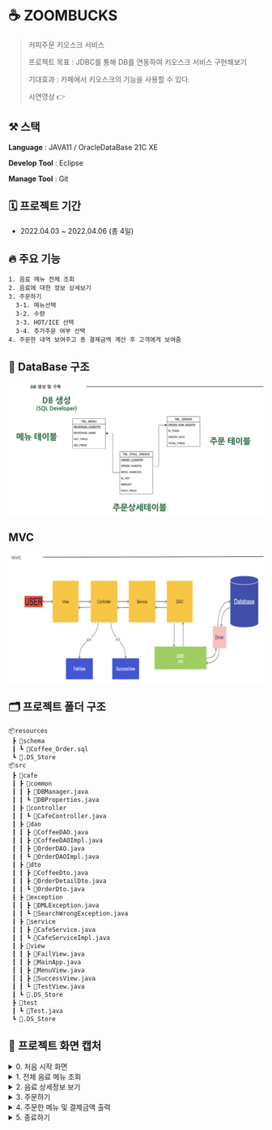 # ☕️ ZOOMBUCKS

> 커피주문 키오스크 서비스
> 
> 프로젝트 목표 : JDBC를 통해 DB를 연동하여 키오스크 서비스 구현해보기
> 
> 기대효과 : 카페에서 키오스크의 기능을 사용할 수 있다.
> 
> 시연영상 👉

## ⚒️ 스택
**Language** : JAVA11 / OracleDataBase 21C XE

**Develop Tool** : Eclipse

**Manage Tool** : Git

## 🗓️ 프로젝트 기간
- 2022.04.03 ~ 2022.04.06 (총 4일)

## 🔥 주요 기능
```
1. 음료 메뉴 전체 조회
2. 음료에 대한 정보 상세보기
3. 주문하기
  3-1. 메뉴선택
  3-2. 수량 
  3-3. HOT/ICE 선택
  3-4. 추가주문 여부 선택
4. 주문한 내역 보여주고 총 결제금액 계산 후 고객에게 보여줌 
```

## 💾 DataBase 구조
![DB](README.assets/DB.png)

## MVC
![MVC](README.assets/MVC.png)

## 🗂️ 프로젝트 폴더 구조
```
📦resources
 ┣ 📂schema
 ┃ ┗ 📜Coffee_Order.sql
 ┗ 📜.DS_Store
📦src
 ┣ 📂cafe
 ┃ ┣ 📂common
 ┃ ┃ ┣ 📜DBManager.java
 ┃ ┃ ┗ 📜DBProperties.java
 ┃ ┣ 📂controller
 ┃ ┃ ┗ 📜CafeController.java
 ┃ ┣ 📂dao
 ┃ ┃ ┣ 📜CoffeeDAO.java
 ┃ ┃ ┣ 📜CoffeeDAOImpl.java
 ┃ ┃ ┣ 📜OrderDAO.java
 ┃ ┃ ┗ 📜OrderDAOImpl.java
 ┃ ┣ 📂dto
 ┃ ┃ ┣ 📜CoffeeDto.java
 ┃ ┃ ┣ 📜OrderDetailDto.java
 ┃ ┃ ┗ 📜OrderDto.java
 ┃ ┣ 📂exception
 ┃ ┃ ┣ 📜DMLException.java
 ┃ ┃ ┗ 📜SearchWrongException.java
 ┃ ┣ 📂service
 ┃ ┃ ┣ 📜CafeService.java
 ┃ ┃ ┗ 📜CafeServiceImpl.java
 ┃ ┣ 📂view
 ┃ ┃ ┣ 📜FailView.java
 ┃ ┃ ┣ 📜MainApp.java
 ┃ ┃ ┣ 📜MenuView.java
 ┃ ┃ ┣ 📜SuccessView.java
 ┃ ┃ ┗ 📜TestView.java
 ┃ ┗ 📜.DS_Store
 ┣ 📂test
 ┃ ┗ 📜Test.java
 ┗ 📜.DS_Store
 ```
 ## 📸 프로젝트 화면 캡처
 <details>
  <summary>0. 처음 시작 화면 </summary>
  <img width="765" alt="capture01" src="https://user-images.githubusercontent.com/62579544/235347510-e622d7c0-b47e-4eb3-9b56-dc76c77a684c.png">
 </details>
 
<details>
  <summary>1. 전체 음료 메뉴 조회 </summary>
 <img width="763" alt="capture02" src="https://user-images.githubusercontent.com/62579544/235347809-09718e6e-30fb-4192-85d5-099ab4141352.png">
</details>
 
<details>
  <summary>2. 음료 상세정보 보기 </summary>
 
</details>

<details>
  <summary>3. 주문하기 </summary>
 
</details>

<details>
  <summary>4. 주문한 메뉴 및 결제금액 출력</summary>
 
</details>
<details>
  <summary>5. 종료하기 </summary>
 
</details>

